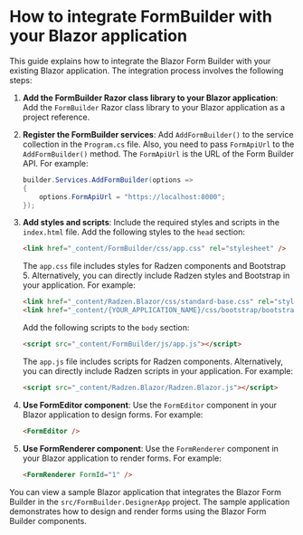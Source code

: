 # How to integrate FormBuilder with your Blazor application

This guide explains how to integrate the Blazor Form Builder with your existing Blazor application. The integration process involves the following steps:

1. **Add the FormBuilder Razor class library to your Blazor application**:
    Add the `FormBuilder` Razor class library to your Blazor application as a project reference.
 
2. **Register the FormBuilder services**:
    Add `AddFormBuilder()` to the service collection in the `Program.cs` file. 
    Also, you need to pass `FormApiUrl` to the `AddFormBuilder()` method. The `FormApiUrl` is the URL of the Form Builder API.
    For example:
    ```csharp
    builder.Services.AddFormBuilder(options =>
    {
        options.FormApiUrl = "https://localhost:8000";
    });
    ```
   
3. **Add styles and scripts**:
    Include the required styles and scripts in the `index.html` file.
    Add the following styles to the `head` section:
    ```html
    <link href="_content/FormBuilder/css/app.css" rel="stylesheet" />
    ```
    The `app.css` file includes styles for Radzen components and Bootstrap 5.
    Alternatively, you can directly include Radzen styles and Bootstrap in your application.
    For example:
    ```html
    <link href="_content/Radzen.Blazor/css/standard-base.css" rel="stylesheet" /> <!-- Radzen standard theme -->
    <link href="_content/{YOUR_APPLICATION_NAME}/css/bootstrap/bootstrap.min.css" rel="stylesheet" />
    ```
    Add the following scripts to the `body` section:
    ```html
    <script src="_content/FormBuilder/js/app.js"></script>
    ```
    The `app.js` file includes scripts for Radzen components.
    Alternatively, you can directly include Radzen scripts in your application.
    For example:
    ```html
    <script src="_content/Radzen.Blazor/Radzen.Blazor.js"></script>
    ```
4. **Use FormEditor component**:
    Use the `FormEditor` component in your Blazor application to design forms.
    For example:
    ```html
    <FormEditor />
    ```
    
5. **Use FormRenderer component**:
    Use the `FormRenderer` component in your Blazor application to render forms.
    For example:
    ```html
    <FormRenderer FormId="1" />
    ```

You can view a sample Blazor application that integrates the Blazor Form Builder in the `src/FormBuilder.DesignerApp` project. 
The sample application demonstrates how to design and render forms using the Blazor Form Builder components.

